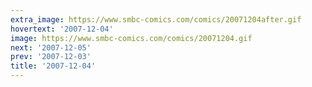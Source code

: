 ```yaml
---
extra_image: https://www.smbc-comics.com/comics/20071204after.gif
hovertext: '2007-12-04'
image: https://www.smbc-comics.com/comics/20071204.gif
next: '2007-12-05'
prev: '2007-12-03'
title: '2007-12-04'
---
```

